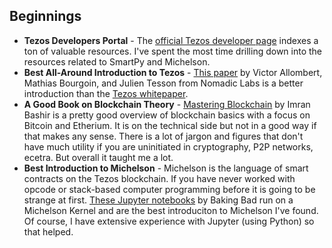 ## Beginnings
<!-- * **Pep Talk** - My advice to individuals starting a journey like mine is to focus on substance and tune out opinions. The world of blockchains, cryptocurrencies, and distributed ledgers is full of hype and BS. Few understand anything about the technology and resort to sound bites and marketing material to pick their team. Most of the discourse on social media centers around judging the merits of the various projects by comparing crytocurrency and token prices. If you lived through the dot com bubble of the late 90s and early 2000s you understand that there is a very real disconnect between asset prices and fundemental value in the cyrpto-space right now. But, just like back then, there is something real at the foundations that will transform the future. So focus on the substance at the roots. Pick a project and do a deep dive. I chose Tezos because I like its governance structure (on-chain protocol undates that are actually working), its level of decentralization, its economic model, its proof-of-stake consensus model, and the community that is growing around it. -->
* **Tezos Developers Portal** - The [official Tezos developer page](https://developers.tezos.com/) indexes a ton of valuable resources. I've spent the most time drilling down into the resources related to SmartPy and Michelson.
* **Best All-Around Introduction to Tezos** - [This paper](https://arxiv.org/pdf/1909.08458.pdf) by Victor Allombert, Mathias Bourgoin, and Julien Tesson from Nomadic Labs is a better introduction than the [Tezos whitepaper](https://tezos.com/static/white_paper-2dc8c02267a8fb86bd67a108199441bf.pdf).
* **A Good Book on Blockchain Theory** - [Mastering Blockchain](https://www.amazon.com/Mastering-Blockchain-distributed-consensus-cryptocurrencies/dp/1839213191) by Imran Bashir is a pretty good overview of blockchain basics with a focus on Bitcoin and Etherium. It is on the technical side but not in a good way if that makes any sense. There is a lot of jargon and figures that don't have much utility if you are uninitiated in cryptography, P2P networks, ecetra. But overall it taught me a lot.
*  **Best Introduction to Michelson** - Michelson is the language of smart contracts on the Tezos blockchain. If you have never worked with opcode or stack-based computer programming before it is going to be strange at first. [These Jupyter notebooks](https://github.com/baking-bad/michelson-labs) by Baking Bad run on a Michelson Kernel and are the best introduciton to Michelson I've found. Of course, I have extensive experience with Jupyter (using Python) so that helped.
